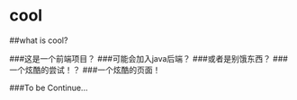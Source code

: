 # cool

##what is cool?

###这是一个前端项目？
###可能会加入java后端？
###或者是别饿东西？
###一个炫酷的尝试！？
###一个炫酷的页面！

###To be Continue...
